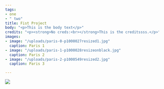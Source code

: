 ```yaml
---
tags:
- one
- " two"
title: Fist Project
body: "<p>This is the body text</p>"
credits: "<p><strong>No creds:<br></strong>This is the creditssss.</p>"
images:
- image: "/uploads/paris-0-p1000027resized1.jpg"
  caption: Paris 1
- image: "/uploads/paris-1-p1000028resizeonblack.jpg"
  caption: Paris 2
- image: "/uploads/paris-2-p1000549resized2.jpg"
  caption: Paris 3

---
```

![](/uploads/paris-2-p1000549resized2.jpg)